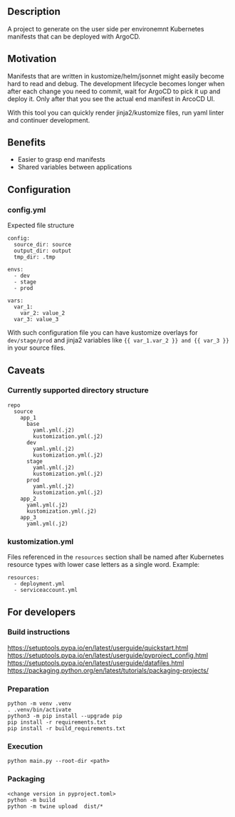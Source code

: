 ## Description
A project to generate on the user side per environemnt Kubernetes manifests that can be deployed with ArgoCD.

## Motivation
Manifests that are written in kustomize/helm/jsonnet might easily become hard to read and debug. The development lifecycle becomes longer when after each change you need to commit, wait for ArgoCD to pick it up and deploy it. Only after that you see the actual end manifest in ArcoCD UI.

With this tool you can quickly render jinja2/kustomize files, run yaml linter and continuer development.

## Benefits
- Easier to grasp end manifests
- Shared variables between applications

## Configuration
### config.yml
Expected file structure
```
config:
  source_dir: source
  output_dir: output
  tmp_dir: .tmp

envs:
  - dev
  - stage
  - prod

vars:
  var_1:
    var_2: value_2
  var_3: value_3
```

With such configuration file you can have kustomize overlays for `dev/stage/prod` and jinja2 variables like `{{ var_1.var_2 }} and {{ var_3 }}` in your source files.

## Caveats
### Currently supported directory structure
```
repo
  source
    app_1
      base
        yaml.yml(.j2)
        kustomization.yml(.j2)
      dev
        yaml.yml(.j2)
        kustomization.yml(.j2)
      stage
        yaml.yml(.j2)
        kustomization.yml(.j2)
      prod
        yaml.yml(.j2)
        kustomization.yml(.j2)
    app_2
      yaml.yml(.j2)
      kustomization.yml(.j2)
    app_3
      yaml.yml(.j2)
```

### kustomization.yml
Files referenced in the `resources` section shall be named after Kubernetes resource types with lower case letters as a single word. Example:

```
resources:
  - deployment.yml
  - serviceaccount.yml
```

## For developers
### Build instructions
https://setuptools.pypa.io/en/latest/userguide/quickstart.html
https://setuptools.pypa.io/en/latest/userguide/pyproject_config.html
https://setuptools.pypa.io/en/latest/userguide/datafiles.html
https://packaging.python.org/en/latest/tutorials/packaging-projects/

### Preparation
```
python -m venv .venv
. .venv/bin/activate
python3 -m pip install --upgrade pip
pip install -r requirements.txt
pip install -r build_requirements.txt
```

### Execution
```
python main.py --root-dir <path>
```

### Packaging
```
<change version in pyproject.toml>
python -m build
python -m twine upload  dist/*
```

